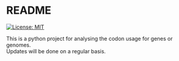 # README
[![License: MIT](https://img.shields.io/badge/License-MIT-yellow.svg)](https://opensource.org/licenses/MIT)

This is a python project for analysing the codon usage for genes or genomes.
<br>
Updates will be done on a regular basis.
